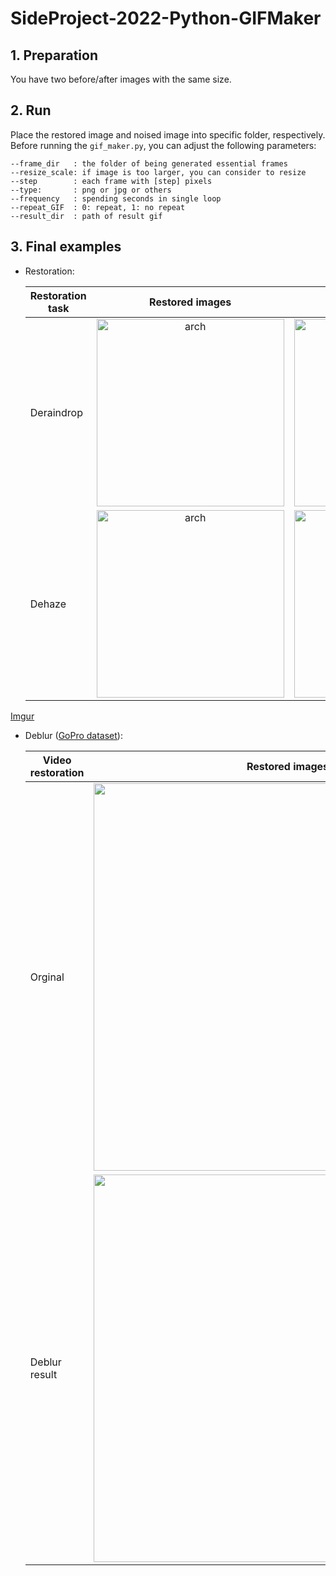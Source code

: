 # SideProject-2022-Python-GIFMaker  

## 1. Preparation  
You have two before/after images with the same size.

## 2. Run  
Place the restored image and noised image into specific folder, respectively.
Before running the `gif_maker.py`, you can adjust the following parameters:

```
--frame_dir   : the folder of being generated essential frames
--resize_scale: if image is too larger, you can consider to resize 
--step        : each frame with [step] pixels
--type:       : png or jpg or others
--frequency   : spending seconds in single loop
--repeat_GIF  : 0: repeat, 1: no repeat
--result_dir  : path of result gif 
```


## 3. Final examples  

- Restoration:  

  | Restoration task |    Restored images   |  Ground Truth     |
  | ---------------- | :----------: | :----------: |
  | Deraindrop       |<img src="https://giphy.com/gifs/nNByZuGBET3u2u3MXr" alt="arch" width="300" style="zoom:100%;" />|<img src="https://i.imgur.com/fzfTRYQ.gif" alt="arch" width="300" style="zoom:100%;" />|
  | Dehaze           |<img src="figures/47.gif" alt="arch" width="300" style="zoom:100%;" />|<img src="figures/47_gt.png" alt="arch" width="300" style="zoom:100%;" />|  <iframe src="https://giphy.com/embed/nNByZuGBET3u2u3MXr" width="480" height="480" frameBorder="0" class="giphy-embed" allowFullScreen></iframe><p><a href="https://giphy.com/gifs/nNByZuGBET3u2u3MXr">via GIPHY</a></p>
[Imgur](https://i.imgur.com/fzfTRYQ.gifv)
- Deblur ([GoPro dataset](https://seungjunnah.github.io/Datasets/gopro)):  

  | Video restoration|    Restored images   |  
  | ---------------- | :----------: |  
  | Orginal       |<img src="figures/GoPro_1.gif" width="620" style="zoom:100%;" />|  
  | Deblur result |<img src="figures/GoPro_deblur.gif" width="620" style="zoom:100%;" />|  
